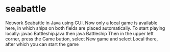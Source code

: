# seabattle
Network Seabattle in Java using GUI.
Now only a local game is available here, in which ships on both fields are placed automatically. To start playing locally:
javac Battleship.java
then
java Battleship
Then in the upper left corner, press the Game button, select New game and select Local there, after which you can start the game
